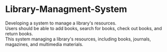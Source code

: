 # Library-Managment-System
Developing a system to manage a library's resources.
<br>
Users should be able to add books, search for books, check out books, and return books.
<br>
This system managing a library's resources, including books, journals, magazines, and multimedia materials.
